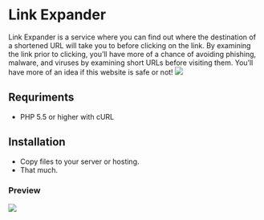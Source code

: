Link Expander
=============

Link Expander is a service where you can find out where the destination of a shortened URL will take you to before clicking on the link. By examining the link prior to clicking, you’ll have more of a chance of avoiding phishing, malware, and viruses by examining short URLs before visiting them. You’ll have more of an idea if this website is safe or not! ![](https://previews-codecanyon.imgix.net/files/227983807/inline.jpg?auto=compress%2Cformat&fit=crop&crop=top&w=590&h=300&s=8cfb1cee0a337dedebabe5502857a9eb)

Requriments
-----------

*   PHP 5.5 or higher with cURL

Installation
------------

*   Copy files to your server or hosting.
*   That much.

### Preview

![](https://previews-codecanyon.imgix.net/files/227983809/preview_01.png?auto=compress%2Cformat&fit=crop&crop=top&w=590&h=300&s=055ba09bd32ffcfa639dfdb1ca28f9d7)
